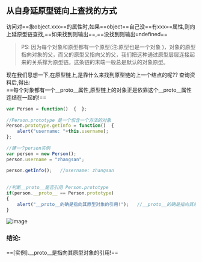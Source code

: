 
## 从自身延原型链向上查找的方式 
访问对==象object.xxx==的属性时,如果==object==自己没==有xxx==属性,则向上延原型链查找,==如果找到则输出==,==没找到则输出undefined==  

>PS: 因为每个对象和原型都有一个原型(注:原型也是一个对象 )，对象的原型指向对象的父，而父的原型又指向父的父，我们把这种通过原型层层连接起来的关系撑为原型链。这条链的末端一般总是默认的对象原型。


现在我们思想一下,在原型链上,是靠什么来找到原型链的上一个结点的呢??
查询资料后,得出:  
==每个对象都有一个__proto__属性,原型链上的对象正是依靠这个__proto__属性连结在一起的!==


```js
var Person = function()  {  };  
  
//Person.prototype 是一个仅含一个方法的对象  
Person.prototype.getInfo = function()  {  
    alert("username: "+this.username);    
};  
  
//建一个person实例  
var person = new Person();  
person.username = "zhangsan";  
  
person.getInfo();   //username: zhangsan
  
  
//判断__proto__是否引用 Person.prototype  
if(person.__proto__ == Person.prototype)  
{  
    alert("__proto__的确是指向其原型对象的引用!");   //__proto__的确是指向其原型对象的引用!
}
```
![image](http://hi.csdn.net/attachment/201202/27/0_1330315303r5dH.gif)

### 结论: 
==[实例].__proto__是指向其原型对象的引用!==